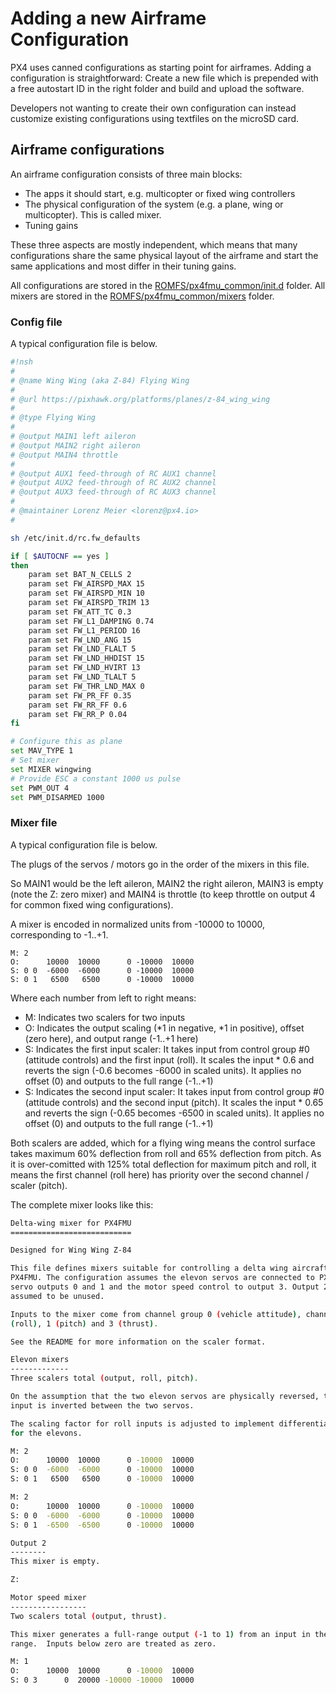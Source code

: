 # Adding a new Airframe Configuration

PX4 uses canned configurations as starting point for airframes. Adding a configuration is straightforward: Create a new file which is prepended with a free autostart ID in the right folder and build and upload the software.

Developers not wanting to create their own configuration can instead  customize existing configurations using textfiles on the microSD card.

## Airframe configurations

An airframe configuration consists of three main blocks:

  * The apps it should start, e.g. multicopter or fixed wing controllers
  * The physical configuration of the system (e.g. a plane, wing or multicopter). This is called mixer.
  * Tuning gains

These three aspects are mostly independent, which means that many configurations share the same physical layout of the airframe and start the same applications and most differ in their tuning gains.

All configurations are stored in the [ROMFS/px4fmu_common/init.d](https://github.com/PX4/Firmware/tree/master/ROMFS/px4fmu_common/init.d) folder. All mixers are stored in the [ROMFS/px4fmu_common/mixers](ROMFS/px4fmu_common/mixers) folder.

### Config file

A typical configuration file is below.

```bash
#!nsh
#
# @name Wing Wing (aka Z-84) Flying Wing
#
# @url https://pixhawk.org/platforms/planes/z-84_wing_wing
#
# @type Flying Wing
#
# @output MAIN1 left aileron
# @output MAIN2 right aileron
# @output MAIN4 throttle
#
# @output AUX1 feed-through of RC AUX1 channel
# @output AUX2 feed-through of RC AUX2 channel
# @output AUX3 feed-through of RC AUX3 channel
#
# @maintainer Lorenz Meier <lorenz@px4.io>
#

sh /etc/init.d/rc.fw_defaults

if [ $AUTOCNF == yes ]
then
	param set BAT_N_CELLS 2
	param set FW_AIRSPD_MAX 15
	param set FW_AIRSPD_MIN 10
	param set FW_AIRSPD_TRIM 13
	param set FW_ATT_TC 0.3
	param set FW_L1_DAMPING 0.74
	param set FW_L1_PERIOD 16
	param set FW_LND_ANG 15
	param set FW_LND_FLALT 5
	param set FW_LND_HHDIST 15
	param set FW_LND_HVIRT 13
	param set FW_LND_TLALT 5
	param set FW_THR_LND_MAX 0
	param set FW_PR_FF 0.35
	param set FW_RR_FF 0.6
	param set FW_RR_P 0.04
fi

# Configure this as plane
set MAV_TYPE 1
# Set mixer
set MIXER wingwing
# Provide ESC a constant 1000 us pulse
set PWM_OUT 4
set PWM_DISARMED 1000
```

### Mixer file

A typical configuration file is below. 

<aside class="note">
The plugs of the servos / motors go in the order of the mixers in this file.
</aside>

So MAIN1 would be the left aileron, MAIN2 the right aileron, MAIN3 is empty (note the Z: zero mixer) and MAIN4 is throttle (to keep throttle on output 4 for common fixed wing configurations).

A mixer is encoded in normalized units from -10000 to 10000, corresponding to -1..+1.

```
M: 2
O:      10000  10000      0 -10000  10000
S: 0 0  -6000  -6000      0 -10000  10000
S: 0 1   6500   6500      0 -10000  10000
```

Where each number from left to right means:

  * M: Indicates two scalers for two inputs
  * O: Indicates the output scaling (*1 in negative, *1 in positive), offset (zero here), and output range (-1..+1 here)
  * S: Indicates the first input scaler: It takes input from control group #0 (attitude controls) and the first input (roll). It scales the input * 0.6 and reverts the sign (-0.6 becomes -6000 in scaled units). It applies no offset (0) and outputs to the full range (-1..+1)
  * S: Indicates the second input scaler: It takes input from control group #0 (attitude controls) and the second input (pitch). It scales the input * 0.65 and reverts the sign (-0.65 becomes -6500 in scaled units). It applies no offset (0) and outputs to the full range (-1..+1)

Both scalers are added, which for a flying wing means the control surface takes maximum 60% deflection from roll and 65% deflection from pitch. As it is over-comitted with 125% total deflection for maximum pitch and roll, it means the first channel (roll here) has priority over the second channel / scaler (pitch).

The complete mixer looks like this:


```bash
Delta-wing mixer for PX4FMU
===========================

Designed for Wing Wing Z-84

This file defines mixers suitable for controlling a delta wing aircraft using
PX4FMU. The configuration assumes the elevon servos are connected to PX4FMU
servo outputs 0 and 1 and the motor speed control to output 3. Output 2 is
assumed to be unused.

Inputs to the mixer come from channel group 0 (vehicle attitude), channels 0
(roll), 1 (pitch) and 3 (thrust).

See the README for more information on the scaler format.

Elevon mixers
-------------
Three scalers total (output, roll, pitch).

On the assumption that the two elevon servos are physically reversed, the pitch
input is inverted between the two servos.

The scaling factor for roll inputs is adjusted to implement differential travel
for the elevons.

M: 2
O:      10000  10000      0 -10000  10000
S: 0 0  -6000  -6000      0 -10000  10000
S: 0 1   6500   6500      0 -10000  10000

M: 2
O:      10000  10000      0 -10000  10000
S: 0 0  -6000  -6000      0 -10000  10000
S: 0 1  -6500  -6500      0 -10000  10000

Output 2
--------
This mixer is empty.

Z:

Motor speed mixer
-----------------
Two scalers total (output, thrust).

This mixer generates a full-range output (-1 to 1) from an input in the (0 - 1)
range.  Inputs below zero are treated as zero.

M: 1
O:      10000  10000      0 -10000  10000
S: 0 3      0  20000 -10000 -10000  10000

```
